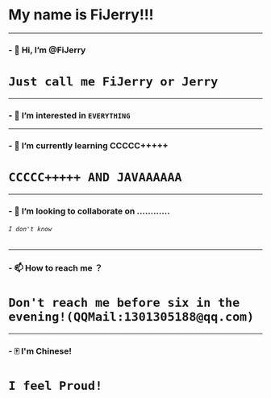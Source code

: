# My name is FiJerry!!!
  
***
  
### - 👋 Hi, I’m @FiJerry
# `Just call me FiJerry or Jerry`
  
***
   
### - 👀 I’m interested in `EVERYTHING`
  
***
   
### - 🌱 I’m currently learning CCCCC+++++
# `CCCCC+++++ AND JAVAAAAAA`

***
    
### - 💞️ I’m looking to collaborate on ............
###### `I don't know`
 
***
   
### - 📫 How to reach me ？
# `Don't reach me before six in the evening!(QQMail:1301305188@qq.com)`
  
***
  
### - 🀄 I'm Chinese!
# `I feel Proud!`



<!---
FiJerry/FiJerry is a ✨ special ✨ repository because its `README.md` (this file) appears on your GitHub profile.
You can click the Preview link to take a look at your changes.
--->
